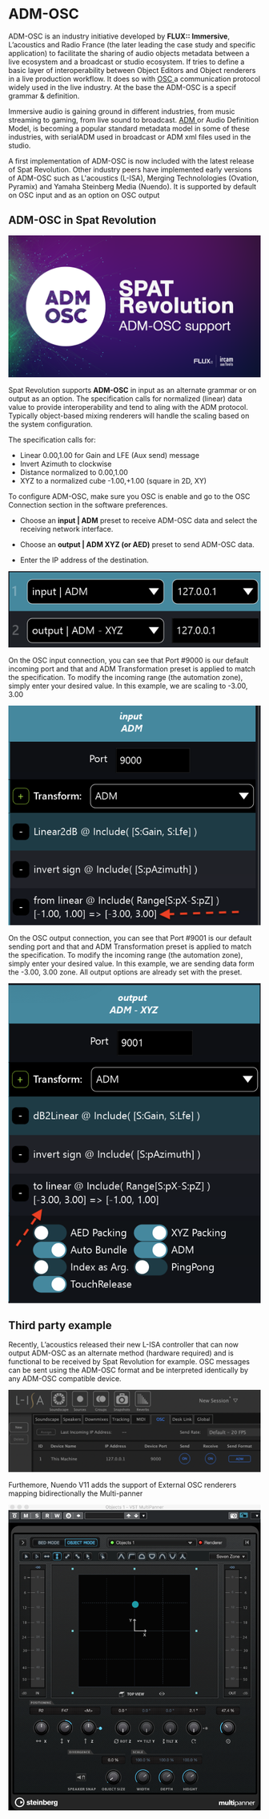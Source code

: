 # ADM-OSC


ADM-OSC is an industry initiative developed by **FLUX:: Immersive**, L’acoustics and Radio France (the later leading the case study and specific application) to facilitate the sharing of audio objects metadata between a live ecosystem and a broadcast or studio ecosystem. If tries to define a basic layer of interoperability between Object Editors and Object renderers in a live production workflow. It does so with [OSC ](http://opensoundcontrol.org/introduction-osc) a communication protocol widely used in the live industry. At the base the ADM-OSC is a specif grammar & definition. 


Immersive audio is gaining ground in different industries, from music streaming to gaming, from live sound to broadcast. [ADM ](https://adm.ebu.io/)or Audio Definition Model, is becoming a popular standard metadata model in some of these industries, with serialADM used in broadcast or ADM xml files used in the studio.

A first implementation of ADM-OSC is now included with the latest release of Spat Revolution. Other industry peers have implemented early versions of ADM-OSC such as L'acoustics (L-ISA), Merging Technolologies (Ovation, Pyramix) and Yamaha Steinberg Media (Nuendo). It is supported by default on OSC input and as an option on OSC output


## ADM-OSC in Spat Revolution

![Spat Revolution ADM OSC](include/adm_osc_2.png )

Spat Revolution supports **ADM-OSC** in input as an alternate grammar or on output as an option. The specification calls for normalized (linear) data value to provide interoperability and tend to aling with the ADM protocol. Typically object-based mixing renderers will handle the scaling based on the system configuration. 

The specification calls for: 

* Linear 0.00,1.00 for Gain and LFE (Aux send) message
* Invert Azimuth to clockwise
* Distance normalized to 0.00,1.00
* XYZ to a normalized cube -1.00,+1.00 (square in 2D, XY)

To configure ADM-OSC, make sure you OSC is enable and go to the OSC Connection section in the software preferences.

* Choose an **input | ADM** preset to receive ADM-OSC data and select the receiving network interface.

* Choose an **output | ADM XYZ (or AED)** preset to send ADM-OSC data. 

* Enter the IP address of the destination. 
 
![OSC I/O presets](include/adm_osc_3.png)

On the OSC input connection, you can see that Port #9000 is our default incoming port and that and ADM Transformation preset is applied to match the specification. To modify the incoming range (the automation zone), simply enter your desired value. In this example, we are scaling to -3.00, 3.00

![OSC I/O presets](include/adm_osc_4.png)

On the OSC output connection, you can see that Port #9001 is our default sending port and that and ADM Transformation preset is applied to match the specification. To modify the incoming range (the automation zone), simply enter your desired value. In this example, we are sending data form the -3.00, 3.00 zone. All output options are already set with the preset.

![OSC I/O presets](include/adm_osc_5.png)


## Third party example

Recently, L’acoustics released their new L-ISA controller that can now output ADM-OSC as an alternate method (hardware required) and is functional to be received by Spat Revolution for example. OSC messages can be sent using the ADM-OSC format and be interpreted identically by any ADM-OSC compatible device.

![L-ISA](include/adm_osc_1.png )

Furthemore, Nuendo V11 adds the support of External OSC renderers mapping bidirectionally the Multi-panner
 
![Nuendo](include/nuendo_adm_2.png)


